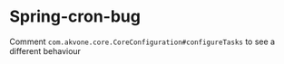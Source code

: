 # Spring-cron-bug
Comment `com.akvone.core.CoreConfiguration#configureTasks` to see a different behaviour
